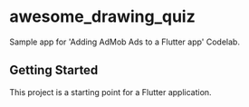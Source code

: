 # awesome_drawing_quiz

Sample app for &#x27;Adding AdMob Ads to a Flutter app&#x27; Codelab.

## Getting Started

This project is a starting point for a Flutter application.
